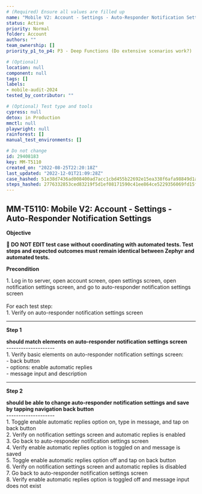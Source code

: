 ```yaml
---
# (Required) Ensure all values are filled up
name: "Mobile V2: Account - Settings - Auto-Responder Notification Settings"
status: Active
priority: Normal
folder: Account
authors: ""
team_ownership: []
priority_p1_to_p4: P3 - Deep Functions (Do extensive scenarios work?)

# (Optional)
location: null
component: null
tags: []
labels:
- mobile-audit-2024
tested_by_contributor: ""

# (Optional) Test type and tools
cypress: null
detox: in Production
mmctl: null
playwright: null
rainforest: []
manual_test_environments: []

# Do not change
id: 29408183
key: MM-T5110
created_on: "2022-08-25T22:20:18Z"
last_updated: "2022-12-01T21:09:28Z"
case_hashed: 51e38d7436ad008400ad7acc1cbd455b22692e15ea338f6afa98849d1a221eb089c256cb8fb67fded4d11744ab4012ef
steps_hashed: 2776332853ced83219f5d1ef08171590c41ee864ce5229356069fd15f3034c55dd1807940377be9e0f7dd188eae91a53
---
```


<!-- (Auto-generated) Based on frontmatter's "key" and "name" -->

## MM-T5110: Mobile V2: Account - Settings - Auto-Responder Notification Settings

**Objective**

**🛑 DO NOT EDIT test case without coordinating with automated tests. Test steps and expected outcomes must remain identical between Zephyr and automated tests.**

**Precondition**

1\. Log in to server, open account screen, open settings screen, open notification settings screen, and go to auto-responder notification settings screen\
\
For each test step:\
1\. Verify on auto-responder notification settings screen

---

**Step 1**

**should match elements on auto-responder notification settings screen**\
\--------------------\
1\. Verify basic elements on auto-responder notification settings screen:\
\- back button\
\- options: enable automatic replies\
\- message input and description

---

**Step 2**

**should be able to change auto-responder notification settings and save by tapping navigation back button**\
\--------------------\
1\. Toggle enable automatic replies option on, type in message, and tap on back button\
2\. Verify on notification settings screen and automatic replies is enabled\
3\. Go back to auto-responder notification settings screen\
4\. Verify enable automatic replies option is toggled on and message is saved\
5\. Toggle enable automatic replies option off and tap on back button\
6\. Verify on notification settings screen and automatic replies is disabled\
7\. Go back to auto-responder notification settings screen\
8\. Verify enable automatic replies option is toggled off and message input does not exist

